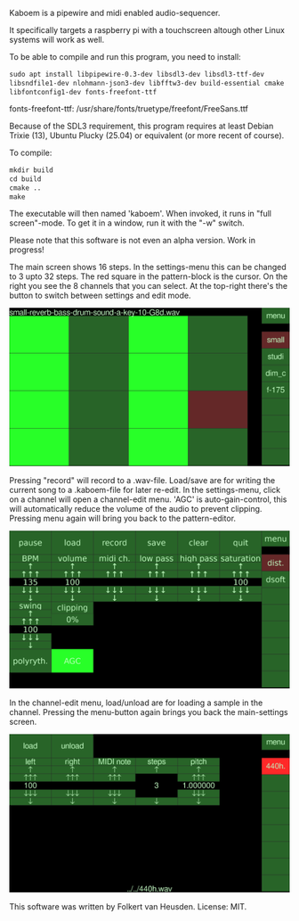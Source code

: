 Kaboem is a pipewire and midi enabled audio-sequencer.

It specifically targets a raspberry pi with a touchscreen altough other Linux systems will work as well.

To be able to compile and run this program, you need to install:

```
sudo apt install libpipewire-0.3-dev libsdl3-dev libsdl3-ttf-dev libsndfile1-dev nlohmann-json3-dev libfftw3-dev build-essential cmake libfontconfig1-dev fonts-freefont-ttf

```

fonts-freefont-ttf: /usr/share/fonts/truetype/freefont/FreeSans.ttf

Because of the SDL3 requirement, this program requires at least Debian Trixie (13), Ubuntu Plucky (25.04) or equivalent (or more recent of course).

To compile:
```
mkdir build
cd build
cmake ..
make
```
The executable will then named 'kaboem'.
When invoked, it runs in "full screen"-mode. To get it in a window, run it with the "-w" switch.

Please note that this software is not even an alpha version. Work in progress!

The main screen shows 16 steps. In the settings-menu this can be changed to 3 upto 32 steps. The red square in the pattern-block is the cursor.
On the right you see the 8 channels that you can select. At the top-right there's the button to switch between settings and edit mode.

![main screen with a pattern](images/kaboem-main-w-pattern.png)

Pressing "record" will record to a .wav-file.
Load/save are for writing the current song to a .kaboem-file for later re-edit.
In the settings-menu, click on a channel will open a channel-edit menu.
'AGC' is auto-gain-control, this will automatically reduce the volume of the audio to prevent clipping.
Pressing menu again will bring you back to the pattern-editor.

![settings screen](images/kaboem-settings.png)

In the channel-edit menu, load/unload are for loading a sample in the channel.
Pressing the menu-button again brings you back the main-settings screen.

![settings of a channel](images/kaboem-channel-settings.png)

This software was written by Folkert van Heusden. License: MIT.
